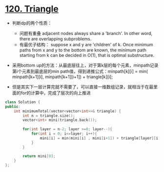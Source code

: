 # [120. Triangle](https://leetcode.com/problems/triangle/#/solutions)
* 判断dp的两个性质：
   * 问题有重叠 adjacent nodes always share a 'branch'. In other word, there are overlapping subproblems.
   * 有最优子结构： suppose x and y are 'children' of k. Once minimum paths from x and y to the bottom are known, the minimum path starting from k can be decided in O(1), that is optimal substructure. 
 
*  采用bottom up的方法：从最底层往上，对于第k层的每个元素，minpath记录第i个元素到最底层的min path值，得到递推公式：minpath[k][i] = min( minpath[k+1][i], minpath[k+1][i+1]) + triangle[k][i];
*  但是其实下一层计算完就不需要了，可以直接一维数组记录，就相当于在最里面的for的计算中，完成了层次的向上推进

```C++
class Solution {
public:
    int minimumTotal(vector<vector<int>>& triangle) {
        int n = triangle.size();
        vector<int> mini(triangle.back());
        
        for(int layer = n-2; layer >=0; layer--){
            for(int i = 0; i<=layer; i++){
                mini[i] = min(mini[i] , mini[i+1]) + triangle[layer][i];
            }
        }
        
        return mini[0];
    }
};
```

